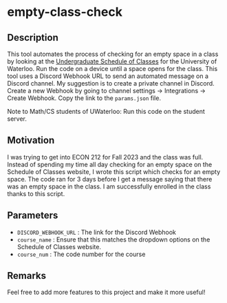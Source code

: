 # empty-class-check

## Description
This tool automates the process of checking for an empty space in a class by looking at the [Undergraduate Schedule of Classes]("https://classes.uwaterloo.ca/under.html") for the University of Waterloo. Run the code on a device until a space opens for the class. This tool uses a Discord Webhook URL to send an automated message on a Discord channel. My suggestion is to create a private channel in Discord. Create a new Webhook by going to channel settings -> Integrations -> Create Webhook. Copy the link to the `params.json` file. 

Note to Math/CS students of UWaterloo: Run this code on the student server.

## Motivation
I was trying to get into ECON 212 for Fall 2023 and the class was full. Instead of spending my time all day checking for an empty space on the Schedule of Classes website, I wrote this script which checks for an empty space. The code ran for 3 days before I get a message saying that there was an empty space in the class. I am successfully enrolled in the class thanks to this script.

## Parameters
- `DISCORD_WEBHOOK_URL` : The link for the Discord Webhook
- `course_name` : Ensure that this matches the dropdown options on the Schedule of Classes website.
- `course_num` : The code number for the course

## Remarks
Feel free to add more features to this project and make it more useful!

